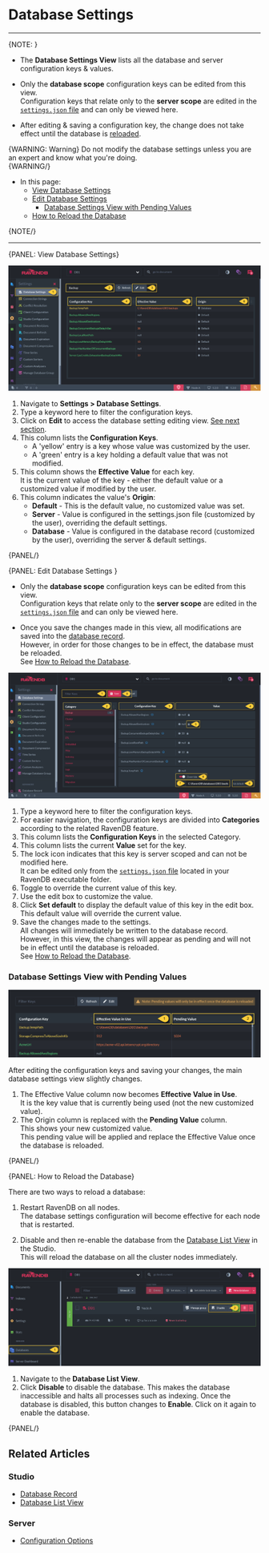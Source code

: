 ﻿# Database Settings

---

{NOTE: }

* The **Database Settings View** lists all the database and server configuration keys & values.  

* Only the **database scope** configuration keys can be edited from this view.  
  Configuration keys that relate only to the **server scope** are edited in the 
  [`settings.json` file](../../../server/configuration/configuration-options#json) 
  and can only be viewed here.  

* After editing & saving a configuration key, the change does not take effect 
  until the database is [reloaded](../../../studio/database/settings/database-settings#how-to-reload-the-database).  

{WARNING: Warning}
Do not modify the database settings unless you are an expert and know what you're doing.  
{WARNING/}

* In this page:  
  * [View Database Settings](../../../studio/database/settings/database-settings#view-database-settings)  
  * [Edit Database Settings](../../../studio/database/settings/database-settings#edit-database-settings)  
      * [Database Settings View with Pending Values](../../../studio/database/settings/database-settings#database-settings-view-with-pending-values)  
  * [How to Reload the Database](../../../studio/database/settings/database-settings#how-to-reload-the-database)  

{NOTE/}

---

{PANEL: View Database Settings}

![Figure 1: Database Settings View](images/database-settings-1.png "Figure 1: Database Settings View")

1. Navigate to **Settings > Database Settings**.  
2. Type a keyword here to filter the configuration keys.  
3. Click on **Edit** to access the database setting editing view. [See next section](../../../studio/database/settings/database-settings#edit-database-settings).  
4. This column lists the **Configuration Keys**.  
    * A 'yellow' entry is a key whose value was customized by the user.  
    * A 'green' entry is a key holding a default value that was not modified.  
5. This column shows the **Effective Value** for each key.  
   It is the current value of the key - either the default value or a customized value if modified by the user.  
6. This column indicates the value's **Origin**:  
    * **Default** - This is the default value, no customized value was set.  
    * **Server** - Value is configured in the settings.json file (customized by the user), overriding the default settings.  
    * **Database** - Value is configured in the database record (customized by the user), overriding the server & default settings.  

{PANEL/}

{PANEL: Edit Database Settings }

* Only the **database scope** configuration keys can be edited from this view.  
  Configuration keys that relate only to the **server scope** are edited in the 
  [`settings.json` file](../../../server/configuration/configuration-options#json) 
  and can only be viewed here.  

* Once you save the changes made in this view, all modifications are saved into the 
  [database record](../../../studio/database/settings/database-record).  
  However, in order for those changes to be in effect, the database must be reloaded.  
  See [How to Reload the Database](../../../studio/database/settings/database-settings#how-to-reload-the-database).  

![Figure 2: Edit Database Settings](images/database-settings-2.png "Figure 2: Edit Database Settings")

1. Type a keyword here to filter the configuration keys.  
2. For easier navigation, the configuration keys are divided into **Categories** 
   according to the related RavenDB feature.  
3. This column lists the **Configuration Keys** in the selected Category.  
4. This column lists the current **Value** set for the key.  
5. The lock icon indicates that this key is server scoped and can not be modified here.  
   It can be edited only from the [`settings.json` file](../../../server/configuration/configuration-options#json) 
   located in your RavenDB executable folder.  
6. Toggle to override the current value of this key.  
7. Use the edit box to customize the value.  
8. Click **Set default** to display the default value of this key in the edit box.  
   This default value will override the current value.  
9. Save the changes made to the settings.  
   All changes will immediately be written to the database record.  
   However, in this view, the changes will appear as pending and will not be in effect until the 
   database is reloaded.  
   See [How to Reload the Database](../../../studio/database/settings/database-settings#how-to-reload-the-database).  

### Database Settings View with Pending Values

![Figure 3: Database Settings with Pending Values](images/database-settings-3.png "Figure 3: Database Settings with Pending Values")

After editing the configuration keys and saving your changes, the main database settings 
view slightly changes.  

1. The Effective Value column now becomes **Effective Value in Use**.  
   It is the key value that is currently being used (not the new customized value).  
2. The Origin column is replaced with the **Pending Value** column.  
   This shows your new customized value.  
   This pending value will be applied and replace the Effective Value once the database is reloaded.  

{PANEL/}

{PANEL: How to Reload the Database}

There are two ways to reload a database:  

1. Restart RavenDB on all nodes.  
   The database settings configuration will become effective for each node that is restarted.

2. Disable and then re-enable the database from the [Database List View](../../../studio/database/databases-list-view) in the Studio.  
   This will reload the database on all the cluster nodes immediately.

![Figure 4: How to Reload the Database](images/database-settings-4.png "Figure 3: How to Reload the Database")

1. Navigate to the **Database List View**.  
2. Click **Disable** to disable the database. This makes the database inaccessible and halts 
   all processes such as indexing. Once the database is disabled, this button changes to **Enable**. 
   Click on it again to enable the database.  

{PANEL/}

## Related Articles  

### Studio  

- [Database Record](../../../studio/database/settings/database-record)  
- [Database List View](../../../studio/database/databases-list-view)  

### Server  

- [Configuration Options](../../../server/configuration/configuration-options)  
